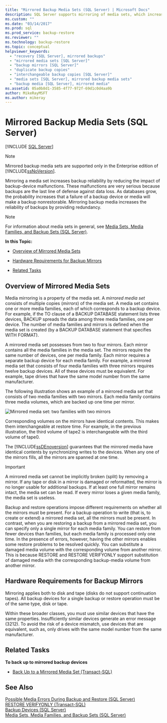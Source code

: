```yaml
---
title: "Mirrored Backup Media Sets (SQL Server) | Microsoft Docs"
description: SQL Server supports mirroring of media sets, which increases backup reliability by reducing the impact of backup-device malfunctions.
ms.custom: ""
ms.date: "03/14/2017"
ms.prod: sql
ms.prod_service: backup-restore
ms.reviewer: ""
ms.technology: backup-restore
ms.topic: conceptual
helpviewer_keywords: 
  - "recovery [SQL Server], mirrored backups"
  - "mirrored media sets [SQL Server]"
  - "backup mirrors [SQL Server]"
  - "duplicate backup copies"
  - "interchangeable backup copies [SQL Server]"
  - "media sets [SQL Server], mirrored backup media sets"
  - "backup media [SQL Server], mirrored media"
ms.assetid: 05a0b8d1-3585-4f77-972f-69d1c0d4aa9b
author: MikeRayMSFT
ms.author: mikeray
---
```

# Mirrored Backup Media Sets (SQL Server)
 [!INCLUDE [SQL Server](../../includes/applies-to-version/sqlserver.md)]
    
> [!NOTE]  
>  Mirrored backup media sets are supported only in the Enterprise edition of [!INCLUDE[ssNoVersion](../../includes/ssnoversion-md.md)].  
  
 Mirroring a media set increases backup reliability by reducing the impact of backup-device malfunctions. These malfunctions are very serious because backups are the last line of defense against data loss. As databases grow, the probability increases that a failure of a backup device or media will make a backup nonrestorable. Mirroring backup media increases the reliability of backups by providing redundancy.  
  
> [!NOTE]  
>  For information about media sets in general, see [Media Sets, Media Families, and Backup Sets &#40;SQL Server&#41;](../../relational-databases/backup-restore/media-sets-media-families-and-backup-sets-sql-server.md).  
  
 **In this Topic:**  
  
-   [Overview of Mirrored Media Sets](#OverviewofMirroredMediaSets)  
  
-   [Hardware Requirements for Backup Mirrors](#HardwareReqs)  
  
-   [Related Tasks](#RelatedTasks)  
  
##  <a name="OverviewofMirroredMediaSets"></a> Overview of Mirrored Media Sets  
 Media mirroring is a property of the media set. A *mirrored media set* consists of multiple copies (*mirrors*) of the media set. A media set contains one or more media families, each of which corresponds to a backup device. For example, if the TO clause of a BACKUP DATABASE statement lists three devices, BACKUP spreads the data among three media families, one per device. The number of media families and mirrors is defined when the media set is created (by a BACKUP DATABASE statement that specifies WITH FORMAT).  
  
 A mirrored media set possesses from two to four mirrors. Each mirror contains all the media families in the media set. The mirrors require the same number of devices, one per media family. Each mirror requires a separate backup device for each media family. For example, a mirrored media set that consists of four media families with three mirrors requires twelve backup devices. All of these devices must be equivalent. For example, tape drives that have the same model number from the same manufacturer.  
  
 The following illustration shows an example of a mirrored media set that consists of two media families with two mirrors. Each media family contains three media volumes, which are backed up one time per mirror.  
  
 ![Mirrored media set: two families with two mirrors](../../relational-databases/backup-restore/media/bnr-backup-media-mirror.gif "Mirrored media set: two families with two mirrors")  
  
 Corresponding volumes on the mirrors have identical contents. This makes them interchangeable at restore time. For example, in the previous illustration, the third volume of tape2 is interchangeable with the third volume of tape0.  
  
 The [!INCLUDE[ssDEnoversion](../../includes/ssdenoversion-md.md)] guarantees that the mirrored media have identical contents by synchronizing writes to the devices. When any one of the mirrors fills, all the mirrors are spanned at one time.  
  
> [!IMPORTANT]  
>  A mirrored media set cannot be implicitly broken (split) by removing a mirror. If any tape or disk in a mirror is damaged or reformatted, the mirror is no longer usable for additional backups. If at least one full mirror remains intact, the media set can be read. If every mirror loses a given media family, the media set is useless.  
  
 Backup and restore operations impose different requirements on whether all the mirrors must be present. For a backup operation to write (that is, to create or extend) a mirrored media set, all the mirrors must be present. In contrast, when you are restoring a backup from a mirrored media set, you can specify only a single mirror for each media family. You can restore from fewer devices than families, but each media family is processed only one time. In the presence of errors, however, having the other mirrors enables some restore problems to be resolved quickly. You can substitute a damaged media volume with the corresponding volume from another mirror. This is because RESTORE and RESTORE VERIFYONLY support substitution of damaged media with the corresponding backup-media volume from another mirror.  
  
##  <a name="HardwareReqs"></a> Hardware Requirements for Backup Mirrors  
 Mirroring applies both to disk and tape (disks do not support continuation tapes). All backup devices for a single backup or restore operation must be of the same type, disk or tape.  
  
 Within these broader classes, you must use similar devices that have the same properties. Insufficiently similar devices generate an error message (3212). To avoid the risk of a device mismatch, use devices that are equivalent, such as, only drives with the same model number from the same manufacturer.  
  
##  <a name="RelatedTasks"></a> Related Tasks  
 **To back up to mirrored backup devices**  
  
-   [Back Up to a Mirrored Media Set &#40;Transact-SQL&#41;](../../relational-databases/backup-restore/back-up-to-a-mirrored-media-set-transact-sql.md)  
  
## See Also  
 [Possible Media Errors During Backup and Restore &#40;SQL Server&#41;](../../relational-databases/backup-restore/possible-media-errors-during-backup-and-restore-sql-server.md)   
 [RESTORE VERIFYONLY &#40;Transact-SQL&#41;](../../t-sql/statements/restore-statements-verifyonly-transact-sql.md)   
 [Backup Devices &#40;SQL Server&#41;](../../relational-databases/backup-restore/backup-devices-sql-server.md)   
 [Media Sets, Media Families, and Backup Sets &#40;SQL Server&#41;](../../relational-databases/backup-restore/media-sets-media-families-and-backup-sets-sql-server.md)  
  
  
